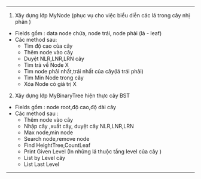 ***
1. Xây dựng lớp MyNode (phục vụ cho việc biểu diễn các lá trong cây nhị phân ) 
  - Fields gồm : data node chứa, node trái, node phải (lá - leaf)
  - Các method sau:
    + Tìm độ cao của cây
    + Thêm node vào cây
    + Duyệt NLR,LNR,LRN cây
    + Tìm trả về Node X
    + Tìm node phải nhất,trái nhất của cây(lá trái phải)
    + Tìm Min Node trong cây
    + Xóa Node có giá trị X 
2. Xây dựng lớp MyBinaryTree hiện thực cây BST
  - Fields gồm : node root,độ cao,độ dài cây
  - Các method sau :
    + Thêm node vào cây
    + Nhập cây ,xuất cây, duyệt cây NLR,LNR,LRN
    + Max node,min node
    + Search node,remove node
    + Find HeightTree,CountLeaf
    + Print Given Level (In những lá thuộc tầng level của cây )
    + List by Level cây
    + List Last Level

***
